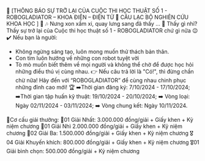 📣  [THÔNG BÁO SỰ TRỞ LẠI CỦA CUỘC THI HỌC THUẬT SỐ 1 - ROBOGLADIATOR – KHOA ĐIỆN – ĐIỆN TỬ 🤝 CÂU LẠC BỘ NGHIÊN CỨU KHOA HỌC ]  📣
🎶 Nưng xon xầm xi, quay lưng sang đã thấy  … 
🤔 Thấy gì nhỉ? Thấy sự trở lại của Cuộc thi học thuật số 1 - ROBOGLADIATOR chứ gì nữa 😉
✔️ Nếu bạn là người:
- Không ngừng sáng tạo, luôn mong muốn thử thách bản thân.
- Con tim luôn hướng về những con robot tuyệt vời
- Tò mò muốn biết thêm về mọi người và không thể chờ để được học hỏi những điều thú vị cùng nhau.
👉 Nếu câu trả lời là "Có!", thì đừng chần chừ nữa! Hãy đến với “ROBOGLADIATOR” để cùng nhau chinh phục những đỉnh cao mới! 🏆
➡️Thời gian đăng ký: 7/10/2024 - 17/10/2024;
➡️Thời gian tập huấn kỹ thuật: 19/10/2024 - 20/10/2024;
➡️ Vòng loại: Ngày 02/11/2024 - 03/11/2024;
➡️ Vòng chung kết: Ngày 10/11/2024.

💐Cơ cấu giải thưởng: 
🥇01 Giải Nhất: 3.000.000 đồng/giải + Giấy khen + Kỷ niệm chương
🥈01 Giải Nhì 2.000.000 đồng/giải + Giấy khen + Kỷ niệm chương
🥉02 Giải Ba: 1.500.000 đồng/giải + Giấy khen + Kỷ niệm chương
🎖️04 Giải Khuyến khích: 800.000 đồng/giải + Giấy khen + Kỷ niệm chương
🎖️01 Giải bình chọn: 500.000 đồng/giải + Kỷ niệm chương
